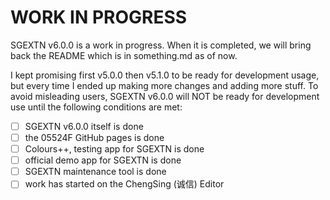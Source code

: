 # WORK IN PROGRESS

SGEXTN v6.0.0 is a work in progress. When it is completed, we will bring back the README which is in something.md as of now.

I kept promising first v5.0.0 then v5.1.0 to be ready for development usage, but every time I ended up making more changes and adding more stuff. To avoid misleading users, SGEXTN v6.0.0 will NOT be ready for development use until the following conditions are met:
- [ ] SGEXTN v6.0.0 itself is done
- [ ] the 05524F GitHub pages is done
- [ ] Colours++, testing app for SGEXTN is done
- [ ] official demo app for SGEXTN is done
- [ ] SGEXTN maintenance tool is done
- [ ] work has started on the ChengSing (诚信) Editor
